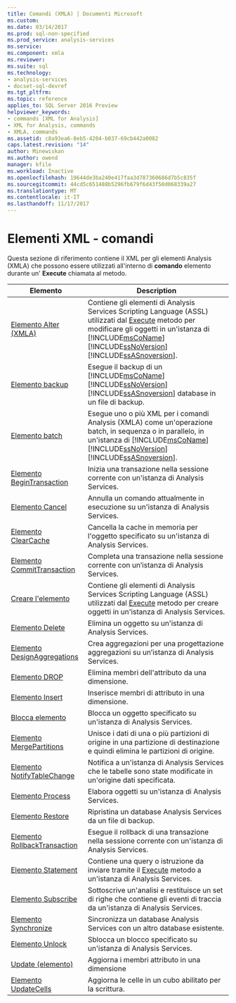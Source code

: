 ```yaml
---
title: Comandi (XMLA) | Documenti Microsoft
ms.custom: 
ms.date: 03/14/2017
ms.prod: sql-non-specified
ms.prod_service: analysis-services
ms.service: 
ms.component: xmla
ms.reviewer: 
ms.suite: sql
ms.technology:
- analysis-services
- docset-sql-devref
ms.tgt_pltfrm: 
ms.topic: reference
applies_to: SQL Server 2016 Preview
helpviewer_keywords:
- commands [XML for Analysis]
- XML for Analysis, commands
- XMLA, commands
ms.assetid: c8a93ea6-8eb5-4204-b037-69cb442a0082
caps.latest.revision: "14"
author: Minewiskan
ms.author: owend
manager: kfile
ms.workload: Inactive
ms.openlocfilehash: 19644de3ba240e417faa3d787360686d7b5c835f
ms.sourcegitcommit: 44cd5c651488b5296fb679f6d43f50d068339a27
ms.translationtype: MT
ms.contentlocale: it-IT
ms.lasthandoff: 11/17/2017
---
```

# <a name="xml-elements---commands"></a>Elementi XML - comandi
  Questa sezione di riferimento contiene il XML per gli elementi Analysis (XMLA) che possono essere utilizzati all'interno di **comando** elemento durante un' **Execute** chiamata al metodo.  
  
|Elemento|Description|  
|-------------|-----------------|  
|[Elemento Alter (XMLA)](../../../analysis-services/xmla/xml-elements-commands/alter-element-xmla.md)|Contiene gli elementi di Analysis Services Scripting Language (ASSL) utilizzati dal [Execute](../../../analysis-services/xmla/xml-elements-methods-execute.md) metodo per modificare gli oggetti in un'istanza di [!INCLUDE[msCoName](../../../includes/msconame-md.md)] [!INCLUDE[ssNoVersion](../../../includes/ssnoversion-md.md)] [!INCLUDE[ssASnoversion](../../../includes/ssasnoversion-md.md)].|  
|[Elemento backup](../../../analysis-services/xmla/xml-elements-commands/backup-element-xmla.md)|Esegue il backup di un [!INCLUDE[msCoName](../../../includes/msconame-md.md)] [!INCLUDE[ssNoVersion](../../../includes/ssnoversion-md.md)] [!INCLUDE[ssASnoversion](../../../includes/ssasnoversion-md.md)] database in un file di backup.|  
|[Elemento batch](../../../analysis-services/xmla/xml-elements-commands/batch-element-xmla.md)|Esegue uno o più XML per i comandi Analysis (XMLA) come un'operazione batch, in sequenza o in parallelo, in un'istanza di [!INCLUDE[msCoName](../../../includes/msconame-md.md)] [!INCLUDE[ssNoVersion](../../../includes/ssnoversion-md.md)] [!INCLUDE[ssASnoversion](../../../includes/ssasnoversion-md.md)].|  
|[Elemento BeginTransaction](../../../analysis-services/xmla/xml-elements-commands/begintransaction-element-xmla.md)|Inizia una transazione nella sessione corrente con un'istanza di Analysis Services.|  
|[Elemento Cancel](../../../analysis-services/xmla/xml-elements-commands/cancel-element-xmla.md)|Annulla un comando attualmente in esecuzione su un'istanza di Analysis Services.|  
|[Elemento ClearCache](../../../analysis-services/xmla/xml-elements-commands/clearcache-element-xmla.md)|Cancella la cache in memoria per l'oggetto specificato su un'istanza di Analysis Services.|  
|[Elemento CommitTransaction](../../../analysis-services/xmla/xml-elements-commands/committransaction-element-xmla.md)|Completa una transazione nella sessione corrente con un’istanza di Analysis Services.|  
|[Creare l'elemento](../../../analysis-services/xmla/xml-elements-commands/create-element-xmla.md)|Contiene gli elementi di Analysis Services Scripting Language (ASSL) utilizzati dal [Execute](../../../analysis-services/xmla/xml-elements-methods-execute.md) metodo per creare oggetti in un'istanza di Analysis Services.|  
|[Elemento Delete](../../../analysis-services/xmla/xml-elements-commands/delete-element-xmla.md)|Elimina un oggetto su un'istanza di Analysis Services.|  
|[Elemento DesignAggregations](../../../analysis-services/xmla/xml-elements-commands/designaggregations-element-xmla.md)|Crea aggregazioni per una progettazione aggregazioni su un’istanza di Analysis Services.|  
|[Elemento DROP](../../../analysis-services/xmla/xml-elements-commands/drop-element-xmla.md)|Elimina membri dell'attributo da una dimensione.|  
|[Elemento Insert](../../../analysis-services/xmla/xml-elements-commands/insert-element-xmla.md)|Inserisce membri di attributo in una dimensione.|  
|[Blocca elemento](../../../analysis-services/xmla/xml-elements-commands/lock-element-xmla.md)|Blocca un oggetto specificato su un'istanza di Analysis Services.|  
|[Elemento MergePartitions](../../../analysis-services/xmla/xml-elements-commands/mergepartitions-element-xmla.md)|Unisce i dati di una o più partizioni di origine in una partizione di destinazione e quindi elimina le partizioni di origine.|  
|[Elemento NotifyTableChange](../../../analysis-services/xmla/xml-elements-commands/notifytablechange-element-xmla.md)|Notifica a un'istanza di Analysis Services che le tabelle sono state modificate in un'origine dati specificata.|  
|[Elemento Process](../../../analysis-services/xmla/xml-elements-commands/process-element-xmla.md)|Elabora oggetti su un'istanza di Analysis Services.|  
|[Elemento Restore](../../../analysis-services/xmla/xml-elements-commands/restore-element-xmla.md)|Ripristina un database Analysis Services da un file di backup.|  
|[Elemento RollbackTransaction](../../../analysis-services/xmla/xml-elements-commands/rollbacktransaction-element-xmla.md)|Esegue il rollback di una transazione nella sessione corrente con un'istanza di Analysis Services.|  
|[Elemento Statement](../../../analysis-services/xmla/xml-elements-commands/statement-element-xmla.md)|Contiene una query o istruzione da inviare tramite il [Execute](../../../analysis-services/xmla/xml-elements-methods-execute.md) metodo a un'istanza di Analysis Services.|  
|[Elemento Subscribe](../../../analysis-services/xmla/xml-elements-commands/subscribe-element-xmla.md)|Sottoscrive un'analisi e restituisce un set di righe che contiene gli eventi di traccia da un'istanza di Analysis Services.|  
|[Elemento Synchronize](../../../analysis-services/xmla/xml-elements-commands/synchronize-element-xmla.md)|Sincronizza un database Analysis Services con un altro database esistente.|  
|[Elemento Unlock](../../../analysis-services/xmla/xml-elements-commands/unlock-element-xmla.md)|Sblocca un blocco specificato su un'istanza di Analysis Services.|  
|[Update (elemento)](../../../analysis-services/xmla/xml-elements-commands/update-element-xmla.md)|Aggiorna i membri attributo in una dimensione|  
|[Elemento UpdateCells](../../../analysis-services/xmla/xml-elements-commands/updatecells-element-xmla.md)|Aggiorna le celle in un cubo abilitato per la scrittura.|  
  
  
